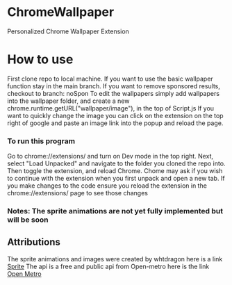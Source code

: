 # ChromeWallpaper
Personalized Chrome Wallpaper Extension


# How to use
First clone repo to local machine.
If you want to use the basic wallpaper function stay in the main branch.
If you want to remove sponsored results, checkout to branch: noSpon
To edit the wallpapers simply add wallpapers into the wallpaper folder, and create a new chrome.runtime.getURL("wallpaper/image"), in the top of Script.js
If you want to quickly change the image you can click on the extension on the top right of google and paste an image link into the popup and reload the page.



### To run this program
Go to chrome://extensions/ and turn on Dev mode in the top right.
Next, select "Load Unpacked" and navigate to the folder you cloned the repo into.
Then toggle the extension, and reload Chrome.
Chome may ask if you wish to continue with the extension when you first unpack and open a new tab. 
If you make changes to the code ensure you reload the extension in the chrome://extensions/ page to see those changes



### Notes: The sprite animations are not yet fully implemented but will be soon


## Attributions
The sprite animations and images were created by whtdragon here is a link [Sprite](https://forums.rpgmakerweb.com/index.php?threads/whtdragons-animals-and-running-horses-now-with-more-dragons.53552/)
The api is a free and public api from Open-metro here is the link [Open Metro](https://open-meteo.com/en/docs)

